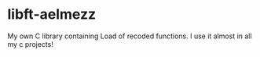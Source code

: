 # libft-aelmezz

My own C library containing Load of recoded functions. I use it almost in all my c projects!
